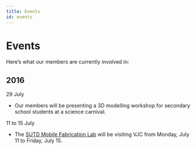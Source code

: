 ```yaml
---
title: Events
id: events
---
```

# Events

Here’s what our members are currently involved in:

## 2016

<span class="date date--upcoming">29 July</span>

- Our members will be presenting a 3D modelling workshop for secondary school students at a science carnival.

<span class="date">11 to 15 July</span>

- The [SUTD Mobile Fabrication Lab](2016/sutd-fab-lab/) will be visiting VJC from Monday, July 11 to Friday, July 15.
